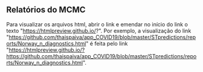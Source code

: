 ## Relatórios do MCMC 

Para visualizar os arquivos html, abrir o link e emendar no início do link o texto "https://htmlpreview.github.io/?". Por exemplo, a visualização do link "https://github.com/thaispaiva/app_COVID19/blob/master/STpredictions/reports/Norway_n_diagnostics.html" é feita pelo link "https://htmlpreview.github.io/?https://github.com/thaispaiva/app_COVID19/blob/master/STpredictions/reports/Norway_n_diagnostics.html".
